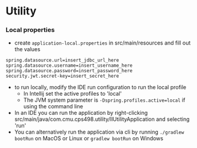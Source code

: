 # Utility

### Local properties
- create ```application-local.properties``` in src/main/resources and fill out the values
```
spring.datasource.url=insert_jdbc_url_here
spring.datasource.username=insert_username_here
spring.datasource.password=insert_password_here
security.jwt.secret-key=insert_secret_here
```
- to run locally, modify the IDE run configuration to run the local profile
  - In Intellij set the active profiles to 'local'
  - The JVM system parameter is ```-Dspring.profiles.active=local``` if using the command line
- In an IDE you can run the application by right-clicking src/main/java/com.cmu.cps498.utility/IlUtilityApplication and selecting 'run'
- You can alternatively run the application via cli by running ```./gradlew bootRun``` on MacOS or Linux or ```gradlew bootRun``` on Windows